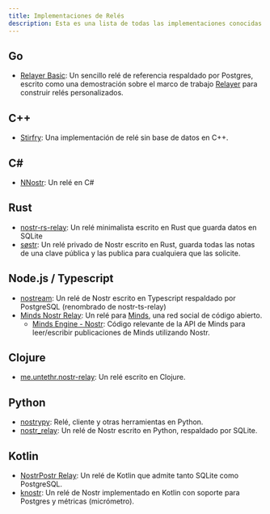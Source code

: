 ```yaml
---
title: Implementaciones de Relés
description: Esta es una lista de todas las implementaciones conocidas de la especificación de relé Nostr. Solo necesitas esto si planeas ejecutar un relé tú mismo. Los relés son (hasta ahora) agnósticos a la aplicación. Puedes ejecutar el tuyo propio o utilizar cualquiera o todas las instancias públicas.
---
```


## Go

-   [Relayer Basic](https://github.com/fiatjaf/relayer/tree/master/examples/basic): Un sencillo relé de referencia respaldado por Postgres, escrito como una demostración sobre el marco de trabajo [Relayer](https://github.com/fiatjaf/relayer) para construir relés personalizados.

## C++

-   [Stirfry](https://github.com/hoytech/strfry): Una implementación de relé sin base de datos en C++.

## C#

-   [NNostr](https://github.com/Kukks/NNostr): Un relé en C#

## Rust

-   [nostr-rs-relay](https://sr.ht/~gheartsfield/nostr-rs-relay/): Un relé minimalista escrito en Rust que guarda datos en SQLite
-   [søstr](https://github.com/metasikander/s0str): Un relé privado de Nostr escrito en Rust, guarda todas las notas de una clave pública y las publica para cualquiera que las solicite.

## Node.js / Typescript

-   [nostream](https://github.com/Cameri/nostream): Un relé de Nostr escrito en Typescript respaldado por PostgreSQL (renombrado de nostr-ts-relay)
-   [Minds Nostr Relay](https://gitlab.com/minds/infrastructure/nostr-relay): Un relé para [Minds](https://www.minds.com), una red social de código abierto.
    -   [Minds Engine - Nostr](https://gitlab.com/minds/engine/-/tree/master/Core/Nostr): Código relevante de la API de Minds para leer/escribir publicaciones de Minds utilizando Nostr.

## Clojure

-   [me.untethr.nostr-relay](https://github.com/atdixon/me.untethr.nostr-relay): Un relé escrito en Clojure.

## Python

-   [nostrypy](https://github.com/monty888/nostrpy): Relé, cliente y otras herramientas en Python.
-   [nostr_relay](https://code.pobblelabs.org/fossil/nostr_relay/): Un relé de Nostr escrito en Python, respaldado por SQLite.

## Kotlin

-   [NostrPostr Relay](https://github.com/Giszmo/NostrPostr/tree/master/NostrRelay): Un relé de Kotlin que admite tanto SQLite como PostgreSQL.
-   [knostr](https://github.com/lpicanco/knostr): Un relé de Nostr implementado en Kotlin con soporte para Postgres y métricas (micrómetro).
